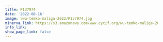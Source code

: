 ```yaml
---
title: P137974
date: '2022-08-16'
image: \wu-temko-maliga-2022/P137974.jpg
minerva_link: https://s3.amazonaws.com/www.cycif.org/wu-temko-maliga-2022/P137974/index.html
info_link:
show_page_link: false
---
```

